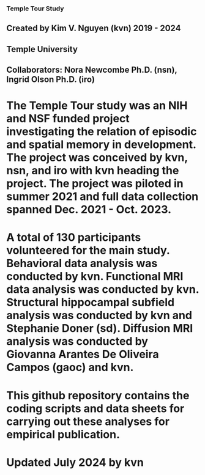 ### Temple Tour Study
## Created by Kim V. Nguyen (kvn) 2019 - 2024
## Temple University
## Collaborators: Nora Newcombe Ph.D. (nsn), Ingrid Olson Ph.D. (iro)

# The Temple Tour study was an NIH and NSF funded project investigating the relation of episodic and spatial memory in development. The project was conceived by kvn, nsn, and iro with kvn heading the project. The project was piloted in summer 2021 and full data collection spanned Dec. 2021 - Oct. 2023.
# A total of 130 participants volunteered for the main study. Behavioral data analysis was conducted by kvn. Functional MRI data analysis was conducted by kvn. Structural hippocampal subfield analysis was conducted by kvn and Stephanie Doner (sd). Diffusion MRI analysis was conducted by Giovanna Arantes De Oliveira Campos (gaoc) and kvn.
# This github repository contains the coding scripts and data sheets for carrying out these analyses for empirical publication.

# Updated July 2024 by kvn
